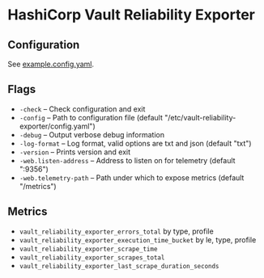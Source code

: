 # HashiCorp Vault Reliability Exporter

## Configuration

See [example.config.yaml](example.config.yaml).

## Flags

* `-check` – Check configuration and exit
* `-config` – Path to configuration file (default "/etc/vault-reliability-exporter/config.yaml")
* `-debug` – Output verbose debug information
* `-log-format` – Log format, valid options are txt and json (default "txt")
* `-version` – Prints version and exit
* `-web.listen-address` – Address to listen on for telemetry (default ":9356")
* `-web.telemetry-path` – Path under which to expose metrics (default "/metrics")

## Metrics

* `vault_reliability_exporter_errors_total` by type, profile
* `vault_reliability_exporter_execution_time_bucket` by le, type, profile
* `vault_reliability_exporter_scrape_time`
* `vault_reliability_exporter_scrapes_total`
* `vault_reliability_exporter_last_scrape_duration_seconds`

